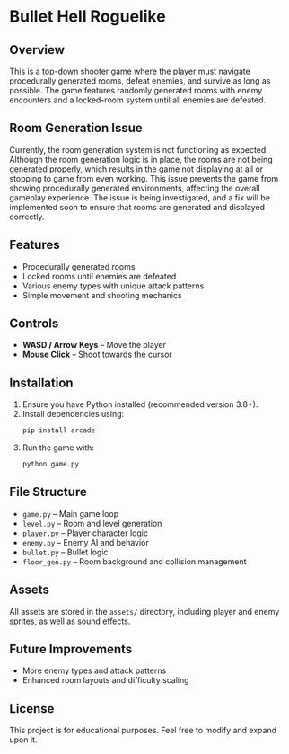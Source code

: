 # Bullet Hell Roguelike

## Overview
This is a top-down shooter game where the player must navigate procedurally generated rooms, defeat enemies, and survive as long as possible. The game features randomly generated rooms with enemy encounters and a locked-room system until all enemies are defeated.

## Room Generation Issue
Currently, the room generation system is not functioning as expected. Although the room generation logic is in place, the rooms are not being generated properly, which results in the game not displaying at all or stopping to game from even working. This issue prevents the game from showing procedurally generated environments, affecting the overall gameplay experience. The issue is being investigated, and a fix will be implemented soon to ensure that rooms are generated and displayed correctly.


## Features
- Procedurally generated rooms
- Locked rooms until enemies are defeated
- Various enemy types with unique attack patterns
- Simple movement and shooting mechanics

## Controls
- **WASD / Arrow Keys** – Move the player
- **Mouse Click** – Shoot towards the cursor

## Installation
1. Ensure you have Python installed (recommended version 3.8+).
2. Install dependencies using:
   ```sh
   pip install arcade
   ```
3. Run the game with:
   ```sh
   python game.py
   ```

## File Structure
- `game.py` – Main game loop
- `level.py` – Room and level generation
- `player.py` – Player character logic
- `enemy.py` – Enemy AI and behavior
- `bullet.py` – Bullet logic
- `floor_gen.py` – Room background and collision management

## Assets
All assets are stored in the `assets/` directory, including player and enemy sprites, as well as sound effects.

## Future Improvements
- More enemy types and attack patterns
- Enhanced room layouts and difficulty scaling

## License
This project is for educational purposes. Feel free to modify and expand upon it.